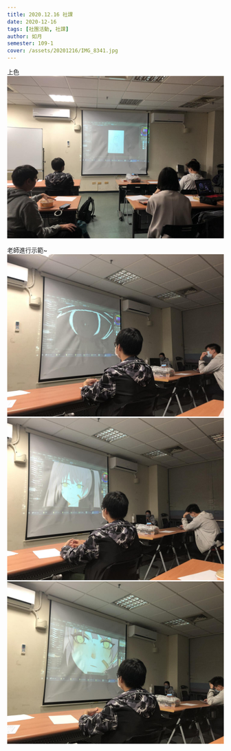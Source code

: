 ```yaml
---
title: 2020.12.16 社課
date: 2020-12-16
tags: [社團活動, 社課]
author: 如月
semester: 109-1
cover: /assets/20201216/IMG_8341.jpg
---
```


上色
![IMG_8336.jpg](/assets/20201216/IMG_8336.jpg)

老師進行示範~
![IMG_8341.jpg](/assets/20201216/IMG_8341.jpg)
![IMG_8344.jpg](/assets/20201216/IMG_8344.jpg) ![IMG_8345.jpg](/assets/20201216/IMG_8345.jpg)
